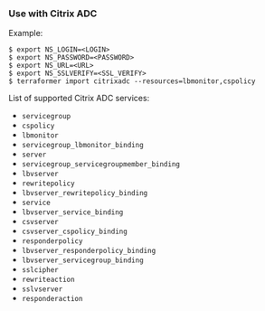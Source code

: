 ### Use with Citrix ADC

Example:

```
$ export NS_LOGIN=<LOGIN>
$ export NS_PASSWORD=<PASSWORD>
$ export NS_URL=<URL>
$ export NS_SSLVERIFY=<SSL_VERIFY>
$ terraformer import citrixadc --resources=lbmonitor,cspolicy
```

List of supported Citrix ADC services:


* `servicegroup`
* `cspolicy`
* `lbmonitor`
* `servicegroup_lbmonitor_binding`
* `server`
* `servicegroup_servicegroupmember_binding`
* `lbvserver`
* `rewritepolicy`
* `lbvserver_rewritepolicy_binding`
* `service`
* `lbvserver_service_binding`
* `csvserver`
* `csvserver_cspolicy_binding`
* `responderpolicy`
* `lbvserver_responderpolicy_binding`
* `lbvserver_servicegroup_binding`
* `sslcipher`
* `rewriteaction`
* `sslvserver`
* `responderaction`
